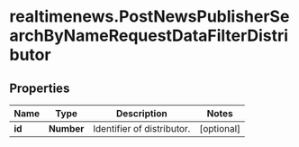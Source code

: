 # realtimenews.PostNewsPublisherSearchByNameRequestDataFilterDistributor

## Properties

Name | Type | Description | Notes
------------ | ------------- | ------------- | -------------
**id** | **Number** | Identifier of distributor. | [optional] 



